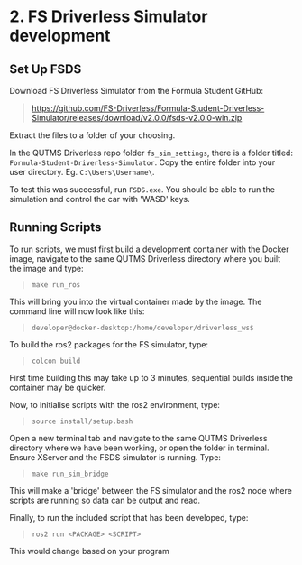 # 2. FS Driverless Simulator development

## Set Up FSDS

Download FS Driverless Simulator from the Formula Student GitHub:

> <https://github.com/FS-Driverless/Formula-Student-Driverless-Simulator/releases/download/v2.0.0/fsds-v2.0.0-win.zip>

Extract the files to a folder of your choosing.

In the QUTMS Driverless repo folder `fs_sim_settings`, there is a folder titled: `Formula-Student-Driverless-Simulator`.
Copy the entire folder into your user directory.
Eg. `C:\Users\Username\`.

To test this was successful, run `FSDS.exe`.
You should be able to run the simulation and control the car with 'WASD' keys.

## Running Scripts

To run scripts, we must first build a development container with the Docker image, navigate to the same QUTMS Driverless directory where you built the image and type:

> `make run_ros`

This will bring you into the virtual container made by the image. The command line will now look like this:

> `developer@docker-desktop:/home/developer/driverless_ws$`

To build the ros2 packages for the FS simulator, type:

> `colcon build`

First time building this may take up to 3 minutes, sequential builds inside the container may be quicker.

Now, to initialise scripts with the ros2 environment, type:

> `source install/setup.bash`

Open a new terminal tab and navigate to the same QUTMS Driverless directory where we have been working, or open the folder in terminal. Ensure XServer and the FSDS simulator is running. Type:

> `make run_sim_bridge`

This will make a 'bridge' between the FS simulator and the ros2 node where scripts are running so data can be output and read.

Finally, to run the included script that has been developed, type:

> `ros2 run <PACKAGE> <SCRIPT>`

This would change based on your program